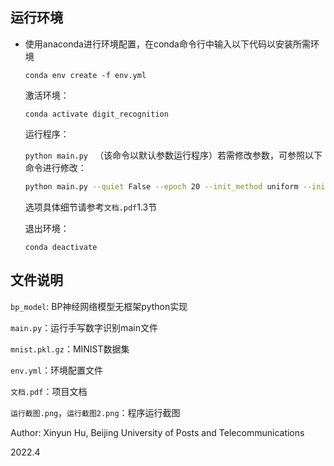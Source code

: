 ## 运行环境

* 使用anaconda进行环境配置，在conda命令行中输入以下代码以安装所需环境

  ````
  conda env create -f env.yml
  ````

  激活环境：

  ````
  conda activate digit_recognition
  ````

  运行程序：

  `python main.py ` （该命令以默认参数运行程序）若需修改参数，可参照以下命令进行修改：
  
  ````bash
  python main.py --quiet False --epoch 20 --init_method uniform --init_bound -0.5 0.5 --optimizer minibatch --layer_sizes 784 100 10 --print_score True --activation_func sigmoid
  ````
  
  选项具体细节请参考`文档.pdf`1.3节
  
  退出环境：
  
  ````
  conda deactivate
  ````

## 文件说明

`bp_model`: BP神经网络模型无框架python实现

`main.py`：运行手写数字识别main文件

`mnist.pkl.gz`：MINIST数据集

`env.yml`：环境配置文件

`文档.pdf`：项目文档

`运行截图.png`，`运行截图2.png`：程序运行截图



Author: Xinyun Hu, Beijing University of Posts and Telecommunications

2022.4
